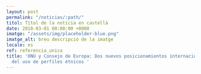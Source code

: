 ```yaml
---
layout: post
permalink: "/noticias/:path/"
titol: Títol de la notícia en castellà
date: 2018-03-01 00:00:00 +0000
imatge: "/assets/img/placeholder-blue.png"
imatge_alt: breu descripció de la imatge
locale: es
ref: referencia_unica
title: 'ONU y Consejo de Europa: Dos nuevos posicionamientos internacionales en contra
  del uso de perfiles étnicos '
---
```

